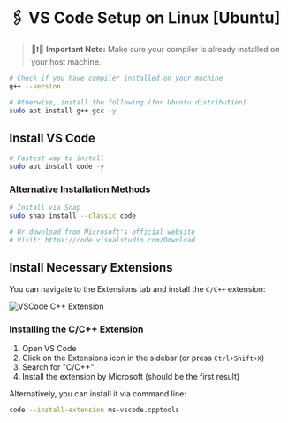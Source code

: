 # 🖇 VS Code Setup on Linux [Ubuntu]

> 📢❗🚨 **Important Note:** Make sure your compiler is already installed on your host machine.

```bash
# Check if you have compiler installed on your machine
g++ --version

# Otherwise, install the following (for Ubuntu distribution)
sudo apt install g++ gcc -y
```

## Install VS Code

```bash
# Fastest way to install
sudo apt install code -y
```

### Alternative Installation Methods

```bash
# Install via Snap
sudo snap install --classic code

# Or download from Microsoft's official website
# Visit: https://code.visualstudio.com/Download
```

## Install Necessary Extensions

You can navigate to the Extensions tab and install the `C/C++` extension:

![VSCode C++ Extension](images/vscode-cpp-extension.png)

### Installing the C/C++ Extension

1. Open VS Code
2. Click on the Extensions icon in the sidebar (or press `Ctrl+Shift+X`)
3. Search for "C/C++"
4. Install the extension by Microsoft (should be the first result)

Alternatively, you can install it via command line:

```bash
code --install-extension ms-vscode.cpptools
```
